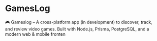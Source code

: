 # GamesLog
🎮 Gameslog – A cross-platform app (in development) to discover, track, and review video games. Built with Node.js, Prisma, PostgreSQL, and a modern web &amp; mobile fronten
